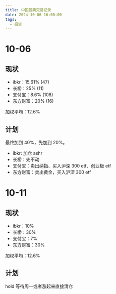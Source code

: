 ```yaml
---
title: 中国股票交易记录
date: 2024-10-06 16:00:00
tags:
  - 投资
---
```


# 10-06

## 现状

- ibkr：15.61% (47)
- 长桥：25% (11)
- 支付宝：8.6% (108)
- 东方财富：20% (16)

加权平均：12.6%

## 计划

最终加到 40%，先加到 20%。

- ibkr: 加仓 ashr
- 长桥：先不动
- 支付宝：卖出纳指、买入沪深 300 etf、创业板 etf
- 东方财富：卖出黄金，买入沪深 300 etf

# 10-11

## 现状

- ibkr：10%
- 长桥：30%
- 支付宝：7%
- 东方财富：30%

加权平均：12.6%

## 计划

hold 等待周一或者涨起来直接清仓

